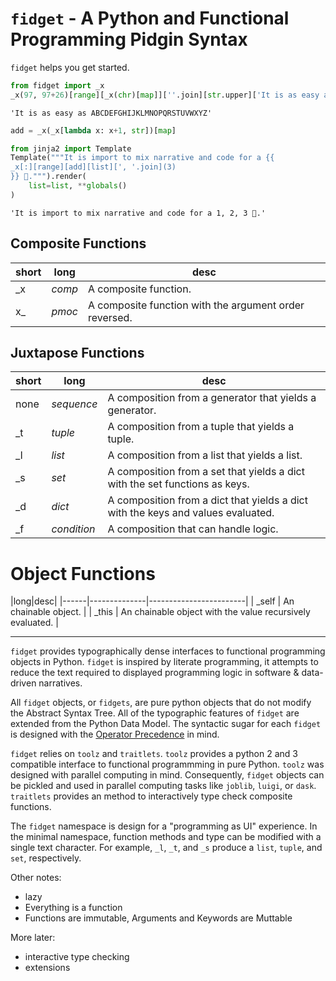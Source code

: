
# `fidget` - A Python and Functional Programming Pidgin Syntax

`fidget` helps you get started.


```python
from fidget import _x
_x(97, 97+26)[range][_x(chr)[map]][''.join][str.upper]['It is as easy as {}'.format]
```




    'It is as easy as ABCDEFGHIJKLMNOPQRSTUVWXYZ'




```python
add = _x(_x[lambda x: x+1, str])[map]
```


```python
from jinja2 import Template
Template("""It is import to mix narrative and code for a {{
_x[:][range][add][list][', '.join](3)
}} 👊.""").render(
    list=list, **globals()
)
```




    'It is import to mix narrative and code for a 1, 2, 3 👊.'



## Composite Functions

|short|long|desc|
|------|--------------|------------------------|
|  _x  | _comp_       |  A composite function. |
|  x_  | _pmoc_       |  A composite function with the argument order reversed. | 

## Juxtapose Functions

|short|long|desc|
|------|--------------|------------------------|
| none | _sequence_   |  A composition from a generator that yields a generator. |
|  _t  | _tuple_      |  A composition from a tuple that yields a tuple. |
|  _l  | _list_       |  A composition from a list that yields a list. | 
|  _s  | _set_        |  A composition from a set that yields a dict with the set functions as keys. |
|  _d  | _dict_       |  A composition from a dict that yields a dict with the keys and values evaluated. |
|  _f  | _condition_  |  A composition that can handle logic.

# Object Functions

|long|desc|
|------|--------------|------------------------|
| _self | An chainable object.  |
| _this | An chainable object with the value recursively evaluated. |

---

`fidget` provides typographically dense interfaces to functional programming objects in Python.  `fidget` is inspired by literate programming, it attempts to reduce the text required to displayed programming logic in software & data-driven narratives.

All `fidget` objects, or `fidgets`, are pure python objects that do not modify the Abstract Syntax Tree.  All of the typographic features of `fidget` are extended from the Python Data Model.  The syntactic sugar for each `fidget` is designed with the [Operator Precedence](https://docs.python.org/3/reference/expressions.html#operator-precedence) in mind. 

`fidget` relies on `toolz` and `traitlets`.  `toolz` provides a python 2 and 3 compatible interface to functional programmming in pure Python.  `toolz` was designed with parallel computing in mind.  Consequently, `fidget` objects can be pickled and used in parallel computing tasks like `joblib`, `luigi`, or `dask`.  `traitlets` provides an method to interactively type check composite functions.

The `fidget` namespace is design for a "programming as UI" experience.  In the minimal namespace, function methods and type can be modified with a single text character.  For example, `_l`, `_t`, and `_s` produce a `list`, `tuple`, and `set`, respectively.




Other notes:

* lazy
* Everything is a function
* Functions are immutable, Arguments and Keywords are Muttable

More later:
* interactive type checking
* extensions
